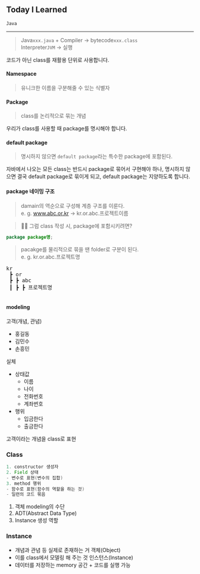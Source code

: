 ## Today I Learned

<code>Java</code>

---

> Java<code>xxx.java</code> + Compiler → bytecode<code>xxx.class</code><br>
> Interpreter<code>JVM</code> → 실행

코드가 아닌 class를 재활용 단위로 사용합니다.

#### Namespace
> 유니크한 이름을 구분해줄 수 있는 식별자

#### Package
> class를 논리적으로 묶는 개념

우리가 class를 사용할 때 package를 명시해야 합니다.

#### default package
> 명시하지 않으면 <code>default package</code>라는 특수한 package에 포함된다.

자바에서 나오는 모든 class는 반드시 package로 묶어서 구현해야 하나, 명시하지 않으면 결국 default package로 묶이게 되고, default package는 지양하도록 합니다.

#### package 네이밍 구조
> damain의 역순으로 구성해 계층 구조를 이룬다.<br>
> e. g. www.abc.or.kr → kr.or.abc.프로젝트이름

> 🙋‍♂️ 그럼 class 작성 시, package에 포함시키려면?
```java
package package명;
```

> pacakge를 물리적으로 묶을 땐 folder로 구분이 된다.<br>
> e. g. kr.or.abc.프로젝트명
<pre>
kr
 ┣ or
 ┣ ┣ abc
 ┃ ┣ ┣ 프로젝트명
 </pre>

#### modeling

고객(개념, 관념)
- 홍길동
- 김민수
- 손흥민

실체
- 상태값
  - 이름
  - 나이
  - 전화번호
  - 계좌번호
- 행위
  - 입금한다
  - 출금한다

고객이라는 개념을 class로 표현

### Class
```java
1. constructor 생성자
2. Field 상태
- 변수로 표현(변수의 집합)
3. method 행위
- 함수로 표현(함수의 역할을 하는 것)
- 일련의 코드 묶음
```

1. 객체 modeling의 수단
2. ADT(Abstract Data Type)
3. Instance 생성 역할

### Instance
- 개념과 관념 등 실제로 존재하는 거 객체(Object)
- 이를 class에서 모델링 해 주는 것 인스턴스(Instance)
- 데이터를 저장하는 memory 공간 + 코드를 실행 가능

